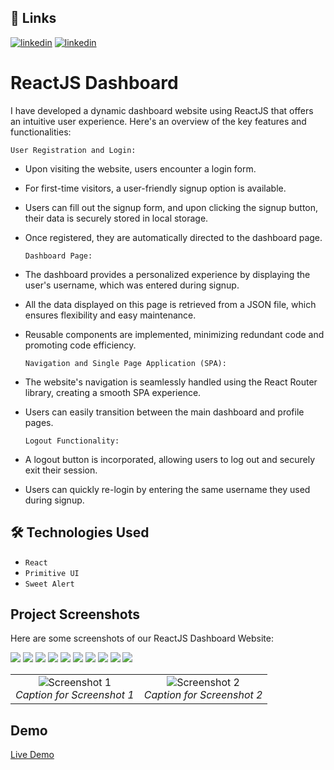 ## 🔗 Links

[![linkedin](https://img.shields.io/badge/linkedin-0A66C2?style=for-the-badge&logo=linkedin&logoColor=white)](https://www.linkedin.com/in/adarsh-singh-34a945206)
[![linkedin](https://img.shields.io/twitter/follow/:AdarshSingh6026)](https://twitter.com/AdarshSingh6026)



#  ReactJS Dashboard

I have developed a dynamic dashboard website using ReactJS that offers an intuitive user experience. Here's an overview of the key features and functionalities:

`User Registration and Login:` 
- Upon visiting the website, users encounter a login form.
- For first-time visitors, a user-friendly signup option is available.
- Users can fill out the signup form, and upon clicking the signup button, their data is securely stored in local storage.
- Once registered, they are automatically directed to the dashboard page.

  `Dashboard Page:`
- The dashboard provides a personalized experience by displaying the user's username, which was entered during signup.
- All the data displayed on this page is retrieved from a JSON file, which ensures flexibility and easy maintenance.
- Reusable components are implemented, minimizing redundant code and promoting code efficiency.

  `Navigation and Single Page Application (SPA):`
- The website's navigation is seamlessly handled using the React Router library, creating a smooth SPA experience.
- Users can easily transition between the main dashboard and profile pages.

  `Logout Functionality:`
- A logout button is incorporated, allowing users to log out and securely exit their session.
- Users can quickly re-login by entering the same username they used during signup.


## 🛠 Technologies Used

- `React`
- `Primitive UI`
- `Sweet Alert`

## Project Screenshots

Here are some screenshots of our ReactJS Dashboard Website:

![](https://github.com/Adarshgnis/dashboard-layout/blob/master/public/screenshot/Screenshot1.png?raw=true)
![](https://github.com/Adarshgnis/dashboard-layout/blob/master/public/screenshot/Screenshot2.png?raw=true)
![](https://github.com/Adarshgnis/dashboard-layout/blob/master/public/screenshot/Screenshot3.png?raw=true)
![](https://github.com/Adarshgnis/dashboard-layout/blob/master/public/screenshot/Screenshot4.png?raw=true)
![](https://github.com/Adarshgnis/dashboard-layout/blob/master/public/screenshot/Screenshot5.png?raw=true)
![](https://github.com/Adarshgnis/dashboard-layout/blob/master/public/screenshot/Screenshot6.png?raw=true)
![](https://github.com/Adarshgnis/dashboard-layout/blob/master/public/screenshot/Screenshot6.png?raw=true)
![](https://github.com/Adarshgnis/dashboard-layout/blob/master/public/screenshot/Screenshot7.png?raw=true)
![](https://github.com/Adarshgnis/dashboard-layout/blob/master/public/screenshot/Screenshot8.png?raw=true)
![](https://github.com/Adarshgnis/dashboard-layout/blob/master/public/screenshot/Screenshot9.png?raw=true)

<table>
  <tr>
    <td align="center"><img src="./public/screenshot/Screenshot1.png" alt="Screenshot 1"><br><em>Caption for Screenshot 1</em></td>
    <td align="center"><img src="/screenshot/Screenshot2.png" alt="Screenshot 2"><br><em>Caption for Screenshot 2</em></td>
  </tr>
</table>

  
## Demo

[Live Demo](https://adarsh-employee-management-system.netlify.app/)
